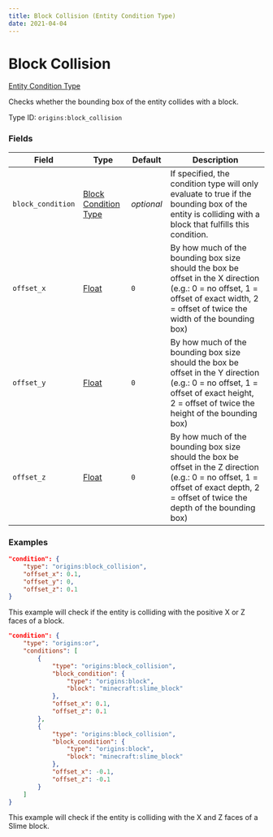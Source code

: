 ```yaml
---
title: Block Collision (Entity Condition Type)
date: 2021-04-04
---
```


# Block Collision

[Entity Condition Type](../entity_condition_types.md)

Checks whether the bounding box of the entity collides with a block.

Type ID: `origins:block_collision`


### Fields

Field  | Type | Default | Description
-------|------|---------|-------------
`block_condition` | [Block Condition Type](../block_condition_types.md) | _optional_ | If specified, the condition type will only evaluate to true if the bounding box of the entity is colliding with a block that fulfills this condition.
`offset_x` | [Float](../data_types/float.md) | `0` |  By how much of the bounding box size should the box be offset in the X direction (e.g.: 0 = no offset, 1 = offset of exact width, 2 = offset of twice the width of the bounding box)
`offset_y` | [Float](../data_types/float.md) | `0` |  By how much of the bounding box size should the box be offset in the Y direction (e.g.: 0 = no offset, 1 = offset of exact height, 2 = offset of twice the height of the bounding box)
`offset_z` | [Float](../data_types/float.md) | `0` | By how much of the bounding box size should the box be offset in the Z direction (e.g.: 0 = no offset, 1 = offset of exact depth, 2 = offset of twice the depth of the bounding box)


### Examples

```json
"condition": {
    "type": "origins:block_collision",
    "offset_x": 0.1,
    "offset_y": 0,
    "offset_z": 0.1
}
```

This example will check if the entity is colliding with the positive X or Z faces of a block.
<br>

```json
"condition": {
    "type": "origins:or",
    "conditions": [
        {
            "type": "origins:block_collision",
            "block_condition": {
                "type": "origins:block",
                "block": "minecraft:slime_block"
            },
            "offset_x": 0.1,
            "offset_z": 0.1
        },
        {
            "type": "origins:block_collision",
            "block_condition": {
                "type": "origins:block",
                "block": "minecraft:slime_block"
            },
            "offset_x": -0.1,
            "offset_z": -0.1
        }
    ]
}
```

This example will check if the entity is colliding with the X and Z faces of a Slime block.
